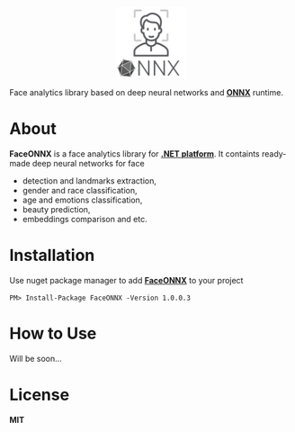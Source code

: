 <p align="center"><img width="25%" src="FaceONNX/FaceONNX.png" /></p>

Face analytics library based on deep neural networks and [**ONNX**](https://onnx.ai/) runtime.  
# About
**FaceONNX** is a face analytics library for [**.NET platform**](https://dotnet.microsoft.com/). It containts ready-made deep neural networks for face
* detection and landmarks extraction,
* gender and race classification,
* age and emotions classification,
* beauty prediction,
* embeddings comparison and etc.  

# Installation
Use nuget package manager to add [**FaceONNX**](https://www.nuget.org/packages/FaceONNX/) to your project
```
PM> Install-Package FaceONNX -Version 1.0.0.3
```

# How to Use
Will be soon...

# License
**MIT**
